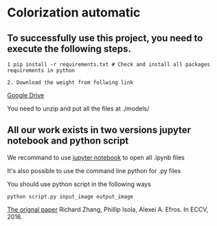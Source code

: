 # Colorization automatic

## To successfully use this project, you need to execute the following steps.
```
1 pip install -r requirements.txt # Check and install all packages requirements in python
```
```
2. Download the weight from follwing link
```
[Google Drive](https://drive.google.com/file/d/1Idx_Pm_vL8jebSbNW4kdfDlq_MjfTzhN/view?usp=sharing)

You need to unzip and put all the files at ./models/

## All our work exists in two versions jupyter notebook and python script

We recommand to use [jupyter notebook](https://jupyter.org/install) to open all .ipynb files

It's also possible to use the command line python for .py files

You should use python script in the following ways
```
python script.py input_image output_image
```
[The orignal paper](https://arxiv.org/pdf/1603.08511.pdf)
Richard Zhang, Phillip Isola, Alexei A. Efros. In ECCV, 2016.
